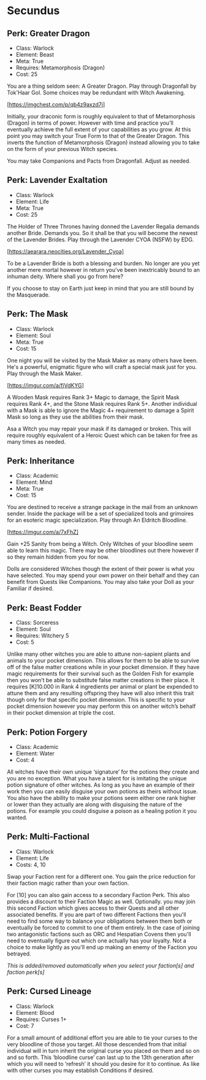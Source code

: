 # Secundus

## Perk: Greater Dragon
- Class: Warlock
- Element: Beast
- Meta: True
- Requires: Metamorphosis (Dragon)
- Cost: 25

You are a thing seldom seen: A Greater Dragon. Play through Dragonfall by Tok'Haar Gol. Some choices may be redundant with Witch Awakening.

[https://imgchest.com/p/qb4z9axzd7j]

Initially, your draconic form is roughly equivalent to that of Metamorphosis (Dragon) in terms of power. However with time and practice you’ll eventually achieve the full extent of your capabilities as you grow. At this point you may switch your True Form to that of the Greater Dragon. This inverts the function of Metamorphosis (Dragon) instead allowing you to take on the form of your previous Witch species.

You may take Companions and Pacts from Dragonfall. Adjust as needed.


## Perk: Lavender Exaltation
- Class: Warlock
- Element: Life
- Meta: True
- Cost: 25

The Holder of Three Thrones having donned the Lavender Regalia demands another Bride. Demands you. So it shall be that you will become the newest of the Lavender Brides. Play through the Lavender CYOA (NSFW) by EDG.

[https://aearara.neocities.org/Lavender_Cyoa]

To be a Lavender Bride is both a blessing and burden. No longer are you yet another mere mortal however in return you’ve been inextricably bound to an inhuman deity. Where shall you go from here?

If you choose to stay on Earth just keep in mind that you are still bound by the Masquerade.


## Perk: The Mask
- Class: Warlock
- Element: Soul
- Meta: True
- Cost: 15

One night you will be visited by the Mask Maker as many others have been. He's a powerful, enigmatic figure who will craft a special mask just for you. Play through the Mask Maker.

[https://imgur.com/a/fjVdKYG]

A Wooden Mask requires Rank 3+ Magic to damage, the Spirit Mask requires Rank 4+, and the Stone Mask requires Rank 5+. Another individual with a Mask is able to ignore the Magic 4+ requirement to damage a Spirit Mask so long as they use the abilities from their mask.

Asa a Witch you may repair your mask if its damaged or broken. This will require roughly equivalent of a Heroic Quest which can be taken for free as many times as needed.


## Perk: Inheritance
- Class: Academic
- Element: Mind
- Meta: True
- Cost: 15

You are destined to receive a strange package in the mail from an unknown sender. Inside the package will be a set of specialized tools and grimoires for an esoteric magic specialization. Play through An Eldritch Bloodline.

[https://imgur.com/a/7xFhZ]

Gain +25 Sanity from being a Witch. Only Witches of your bloodline seem able to learn this magic. There may be other bloodlines out there however if so they remain hidden from you for now.

Dolls are considered Witches though the extent of their power is what you have selected. You may spend your own power on their behalf and they can benefit from Quests like Companions. You may also take your Doll as your Familiar if desired.


## Perk: Beast Fodder
- Class: Sorceress
- Element: Soul
- Requires: Witchery 5
- Cost: 5

Unlike many other witches you are able to attune non-sapient plants and animals to your pocket dimension. This allows for them to be able to survive off of the false matter creations while in your pocket dimension. If they have magic requirements for their survival such as the Golden Fish for example then you won’t be able to substitute false matter creations in their place. It requires [K]10.000 in Rank 4 ingredients per animal or plant be expended to attune them and any resulting offspring they have will also inherit this trait though only for that specific pocket dimension.
This is specific to your pocket dimension however you may perform this on another witch’s behalf in their pocket dimension at triple the cost.


## Perk: Potion Forgery
- Class: Academic
- Element: Water
- Cost: 4

All witches have their own unique ‘signature’ for the potions they create and you are no exception. What you have a talent for is imitating the unique potion signature of other witches. As long as you have an example of their work then you can easily disguise your own potions as theirs without issue. You also have the ability to make your potions seem either one rank higher or lower than they actually are along with disguising the nature of the potions. For example you could disguise a poison as a healing potion it you wanted.


## Perk: Multi-Factional
- Class: Warlock
- Element: Life
- Costs: 4, 10

Swap your Faction rent for a different one. You gain the price reduction for their faction magic rather than your own faction.

For [10] you can also gain access to a secondary Faction Perk. This also provides a discount to their Faction Magic as well. Optionally. you may join this second Faction which gives access to their Quests and all other associated benefits. If you are part of two different Factions then you'll need to find some way to balance your obligations between them both or eventually be forced to commit to one of them entirely. In the case of joining two antagonistic factions such as ORC and Hespatian Covens then you'll need to eventually figure out which one actually has your loyalty. Not a choice to make lightly as you'll end up making an enemy of the Faction you betrayed.

*This is added/removed automatically when you select your faction[s] and faction perk[s]*


## Perk: Cursed Lineage
- Class: Warlock
- Element: Blood
- Requires: Curses 1+
- Cost: 7

For a small amount of additional effort you are able to tie your curses to the very bloodline of those you target. All those descended from that initial individual will in turn inherit the original curse you placed on them and so on and so forth. This ‘bloodline curse’ can last up to the 13th generation after which you will need to ‘refresh’ it should you desire for it to continue. As like with other curses you may establish Conditions if desired.
